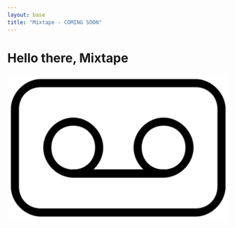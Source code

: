 ```yaml
---
layout: base
title: "Mixtape - COMING SOON"
---
```


# Hello there, Mixtape

![mixtape logo](/assets/images/mixtape.png)
